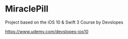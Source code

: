 # MiraclePill
Project based on the iOS 10 &amp; Swift 3 Course by Devslopes

https://www.udemy.com/devslopes-ios10
